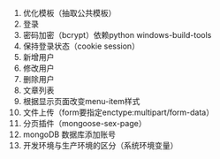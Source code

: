<!--
 * @Author: renhhh
 * @Date: 2020-04-09 11:41:31
 * @Description: 
 -->
1. 优化模板（抽取公共模板）
2. 登录
3. 密码加密（bcrypt）依赖python windows-build-tools 
4. 保持登录状态（cookie session）
5. 新增用户
6. 修改用户
7. 删除用户
8. 文章列表
9. 根据显示页面改变menu-item样式
10. 文件上传（form要指定enctype:multipart/form-data）
11. 分页插件（mongoose-sex-page）
12. mongoDB 数据库添加账号
13. 开发环境与生产环境的区分（系统环境变量）
